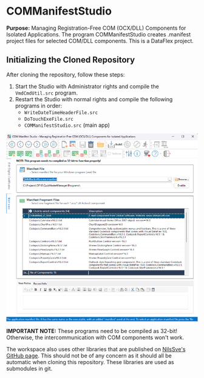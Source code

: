 # COMManifestStudio

**Purpose:** Managing Registration-Free COM (OCX/DLL) Components for Isolated Applications. The program COMManifestStudio creates .manifest project files for selected COM/DLL components. This is a DataFlex project.

## Initializing the Cloned Repository

After cloning the repository, follow these steps:

1. Start the Studio with Administrator rights and compile the `VmdCmdUtil.src` program.
2. Restart the Studio with normal rights and compile the following programs in order:
   - `WriteDateTimeHeaderFile.src`
   - `DoTouchExeFile.src`
   - `COMManifestStudio.src` (main app)

![Sample: COM Manifest Studio Program Interface](Bitmaps/COMManifestStudio.png)

**IMPORTANT NOTE:** These programs need to be compiled as 32-bit! Otherwise, the intercommunication with COM components won't work.

The workspace also uses other libraries that are published on [NilsSve's GitHub page](https://github.com/NilsSve). This should not be of any concern as it should all be automatic when cloning this repository. These libraries are used as submodules in git.
